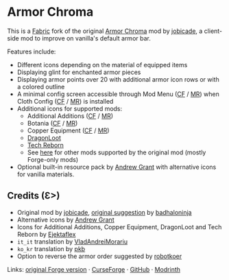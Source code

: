 # Armor Chroma

This is a [Fabric](https://fabricmc.net/) fork of the original [Armor Chroma](https://www.curseforge.com/minecraft/mc-mods/armor-chroma) mod by [jobicade], a client-side mod to improve on vanilla's default armor bar.

Features include:
- Different icons depending on the material of equipped items
- Displaying glint for enchanted armor pieces
- Displaying armor points over 20 with additional armor icon rows or with a colored outline
- A minimal config screen accessible through Mod Menu ([CF](https://www.curseforge.com/minecraft/mc-mods/modmenu) / [MR](https://modrinth.com/mod/modmenu))
 when Cloth Config ([CF](https://www.curseforge.com/minecraft/mc-mods/cloth-config) / [MR](https://modrinth.com/mod/cloth-config)) is installed
- Additional icons for supported mods:
  - Additional Additions ([CF](https://www.curseforge.com/minecraft/mc-mods/additional-additions) / [MR](https://modrinth.com/mod/addadd))
  - Botania ([CF](https://www.curseforge.com/minecraft/mc-mods/botania-fabric) / [MR](https://modrinth.com/mod/botania))
  - Copper Equipment ([CF](https://www.curseforge.com/minecraft/mc-mods/copper-equipment-fabric) / [MR](https://modrinth.com/mod/copper-equipment))
  - [DragonLoot](https://www.curseforge.com/minecraft/mc-mods/dragonloot)
  - [Tech Reborn](https://www.curseforge.com/minecraft/mc-mods/techreborn)
  - See [here](https://www.curseforge.com/minecraft/mc-mods/armor-chroma) for other mods supported by the original mod (mostly Forge-only mods)
- Optional built-in resource pack by [Andrew Grant] with alternative icons for vanilla materials.

## Credits (Ɛ>)
- Original mod by [jobicade], [original suggestion](https://www.minecraftforum.net/forums/mapping-and-modding/minecraft-mods/requests-ideas-for-mods/2566774) by [badhaloninja](https://www.minecraftforum.net/members/badhaloninja)
- Alternative icons by [Andrew Grant]
- Icons for Additional Additions, Copper Equipment, DragonLoot and Tech Reborn by [Ejektaflex](https://github.com/ejektaflex)
- `it_it` translation by [VladAndreiMorariu](https://github.com/VladAndreiMorariu)
- `ko_kr` translation by [pkb](https://github.com/XxPKBxX)
- Option to reverse the armor order suggested by [robotkoer](https://www.curseforge.com/members/robotkoer/projects)

Links: [original Forge version](https://www.curseforge.com/minecraft/mc-mods/armor-chroma) · [CurseForge](https://www.curseforge.com/minecraft/mc-mods/armor-chroma-for-fabric) · [GitHub](https://github.com/A5b84/armor-chroma-fabric) · [Modrinth](https://modrinth.com/mod/armor-chroma-for-fabric)

[jobicade]: https://www.curseforge.com/members/jobicade/projects
[Andrew Grant]: https://github.com/Andrew6rant
